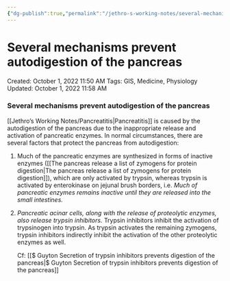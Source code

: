```yaml
---
{"dg-publish":true,"permalink":"/jethro-s-working-notes/several-mechanisms-prevent-autodigestion-of-the-pa/","dgPassFrontmatter":true}
---
```



# Several mechanisms prevent autodigestion of the pancreas

Created: October 1, 2022 11:50 AM
Tags: GIS, Medicine, Physiology
Updated: October 1, 2022 11:58 AM

### Several mechanisms prevent autodigestion of the pancreas

[[Jethro’s Working Notes/Pancreatitis\|Pancreatitis]] is caused by the autodigestion of the pancreas due to the inappropriate release and activation of pancreatic enzymes. In normal circumstances, there are several factors that protect the pancreas from autodigestion:

1. Much of the pancreatic enzymes are synthesized in forms of inactive enzymes ([[The pancreas release a list of zymogens for protein digestion\|The pancreas release a list of zymogens for protein digestion]]), which are only activated by trypsin, whereas trypsin is activated by enterokinase on jejunal brush borders, i.e. *Much of pancreatic enzymes remains inactive until they are released into the small intestines.*
2. *Pancreatic acinar cells, along with the release of proteolytic enzymes, also release trypsin inhibitors.* Trypsin inhibitors inhibit the activation of trypsinogen into trypsin. As trypsin activates the remaining zymogens, trypsin inhibitors indirectly inhibit the activation of the other proteolytic enzymes as well.
    
    Cf: [[$ Guyton  Secretion of trypsin inhibitors prevents digestion of the pancreas\|$ Guyton  Secretion of trypsin inhibitors prevents digestion of the pancreas]]